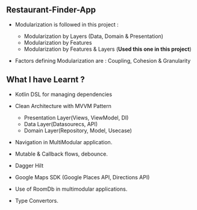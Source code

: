 ## Restaurant-Finder-App

- Modularization is followed in this project : 
  - Modularization by Layers (Data, Domain & Presentation)
  - Modularization by Features
  - Modularization by Features & Layers (**Used this one in this project**) 

- Factors defining Modularization are : Coupling, Cohesion & Granularity

## What I have Learnt ?

- Kotlin DSL for managing dependencies
- Clean Architecture with MVVM Pattern
  - Presentation Layer(Views, ViewModel, DI)
  - Data Layer(Datasourecs, API)
  - Domain Layer(Repository, Model, Usecase)

- Navigation in MultiModular application.
- Mutable & Callback flows, debounce.
- Dagger Hilt
- Google Maps SDK (Google Places API, Directions API)
- Use of RoomDb in multimodular applications.
- Type Convertors.
